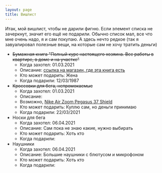 ```yaml
---
layout: page
title: Вишлист
---
```


Итак, мой вишлист, чтобы не дарили фигню. Если элемент списка не зачеркнут, значит его ещё не подарили. 
Обычно список мал, все что мне очень надо, я и сам покупаю. А здесь нечто редкое (так я завуалировал полезные вещи, на которые сам не хочу тратить деньги)

* <s>Бумажная книга "Полный курс настоящего хозяина. Все работы в квартире, в доме и на участке"</s>
    * Когда захотел: 01.03.2021
    * Описание: [ссылка на магазин, где эта книга есть](https://www.chitai-gorod.ru/catalog/book/1009978/)
    * Кто может подарить: Жена
    * Когда подарили: 12/03/1987
* <s>Кроссовки для бега, непромокаемые</s>
    * Когда захотел: 01.03.2021
    * Описание: 
    * Возможно, [Nike Air Zoom Pegasus 37 Shield](https://www.nike.com/ru/t/%D0%B1%D0%B5%D0%B3%D0%BE%D0%B2%D1%8B%D0%B5-%D0%BA%D1%80%D0%BE%D1%81%D1%81%D0%BE%D0%B2%D0%BA%D0%B8-air-zoom-pegasus-37-shield-W3c93l/CQ7935-002)
    * Кто может подарить: Куплю сам, но деньги принимаю
    * Когда подарили: 22/03/2021
* Носки для бега
    * Когда захотел: 06.04.2021
    * Описание: Сам пока не знаю какие, нужно выбирать
    * Кто может подарить: Хоть кто
    * Когда подарили: 
* Наушники
    * Когда захотел: 06.04.2021
    * Описание: Большие наушники с блютусом и микрофоном
    * Кто может подарить: Хоть кто
    * Когда подарили: 

